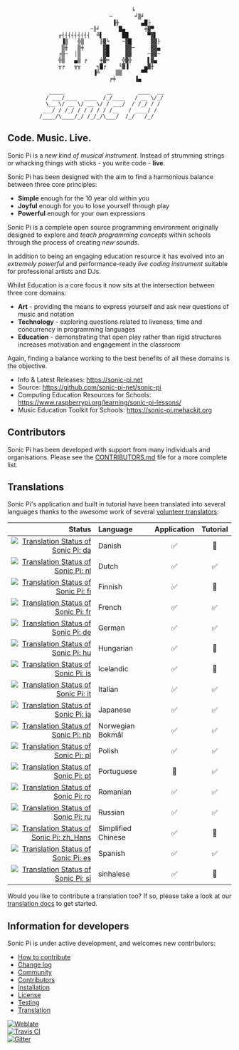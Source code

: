                                            ╘
                                    ─       ╛▒╛
                                     ▐╫       ▄█├
                              ─╟╛      █▄      ╪▓▀
                    ╓┤┤┤┤┤┤┤┤┤  ╩▌      ██      ▀▓▌
                     ▐▒   ╬▒     ╟▓╘    ─▓█      ▓▓├
                     ▒╫   ▒╪      ▓█     ▓▓─     ▓▓▄
                    ╒▒─  │▒       ▓█     ▓▓     ─▓▓─
                    ╬▒   ▄▒ ╒    ╪▓═    ╬▓╬     ▌▓▄
                    ╥╒   ╦╥     ╕█╒    ╙▓▐     ▄▓╫
                               ▐╩     ▒▒      ▀▀
                                    ╒╪      ▐▄

                 _____             __        ____  __
                / ___/____  ____  /_/____   / __ \/_/
                \__ \/ __ \/ __ \/ / ___/  / /_/ / /
               ___/ / /_/ / / / / / /__   / ____/ /
              /____/\____/_/ /_/_/\___/  /_/   /_/


## Code. Music. Live.

Sonic Pi is a *new kind of musical instrument*. Instead of strumming
strings or whacking things with sticks - you write code - **live**.

Sonic Pi has been designed with the aim to find a harmonious balance
between three core principles:

* **Simple** enough for the 10 year old within you
* **Joyful** enough for you to lose yourself through play
* **Powerful** enough for your own expressions

Sonic Pi is a complete open source programming environment originally
designed to explore and *teach programming concepts* within schools through
the process of creating *new sounds*.

In addition to being an engaging education resource it has evolved into
an *extremely powerful* and performance-ready *live coding instrument* suitable
for professional artists and DJs.

Whilst Education is a core focus it now sits at the intersection
between three core domains:

* **Art** - providing the means to express yourself and ask new questions of music and notation
* **Technology** - exploring questions related to liveness, time and concurrency in programming languages
* **Education**  - demonstrating that open play rather than rigid structures increases motivation and engagement in the classroom

Again, finding a balance working to the best benefits of all these
domains is the objective.


* Info & Latest Releases: https://sonic-pi.net
* Source: https://github.com/sonic-pi-net/sonic-pi
* Computing Education Resources for Schools: https://www.raspberrypi.org/learning/sonic-pi-lessons/
* Music Education Toolkit for Schools: https://sonic-pi.mehackit.org

## Contributors

Sonic Pi has been developed with support from many individuals and organisations. Please see the [CONTRIBUTORS.md](https://github.com/samaaron/sonic-pi/blob/main/CONTRIBUTORS.md) file for a more complete list.

## Translations

Sonic Pi's application and built in tutorial have been translated into several languages thanks to the awesome work of several [volunteer translators](CONTRIBUTORS.md#translation):

Status                                                                                                                                                       | Language            | Application        | Tutorial
-----------------------------------------------------------------------------------------------------------------------------------------------------------: | :------------------ | :----------------: | :----------------:
[![Translation Status of Sonic Pi: da](https://hosted.weblate.org/widgets/sonic-pi/da/svg-badge.svg)](https://hosted.weblate.org/engage/sonic-pi/)           | Danish              | :white_check_mark: | :red_circle:
[![Translation Status of Sonic Pi: nl](https://hosted.weblate.org/widgets/sonic-pi/nl/svg-badge.svg)](https://hosted.weblate.org/engage/sonic-pi/)           | Dutch               | :white_check_mark: | :white_check_mark:
[![Translation Status of Sonic Pi: fi](https://hosted.weblate.org/widgets/sonic-pi/fi/svg-badge.svg)](https://hosted.weblate.org/engage/sonic-pi/)           | Finnish             | :white_check_mark: | :red_circle:
[![Translation Status of Sonic Pi: fr](https://hosted.weblate.org/widgets/sonic-pi/fr/svg-badge.svg)](https://hosted.weblate.org/engage/sonic-pi/)           | French              | :white_check_mark: | :white_check_mark:
[![Translation Status of Sonic Pi: de](https://hosted.weblate.org/widgets/sonic-pi/de/svg-badge.svg)](https://hosted.weblate.org/engage/sonic-pi/)           | German              | :white_check_mark: | :white_check_mark:
[![Translation Status of Sonic Pi: hu](https://hosted.weblate.org/widgets/sonic-pi/hu/svg-badge.svg)](https://hosted.weblate.org/engage/sonic-pi/)           | Hungarian           | :white_check_mark: | :red_circle:
[![Translation Status of Sonic Pi: is](https://hosted.weblate.org/widgets/sonic-pi/is/svg-badge.svg)](https://hosted.weblate.org/engage/sonic-pi/)           | Icelandic           | :white_check_mark: | :red_circle:
[![Translation Status of Sonic Pi: it](https://hosted.weblate.org/widgets/sonic-pi/it/svg-badge.svg)](https://hosted.weblate.org/engage/sonic-pi/)           | Italian             | :white_check_mark: | :white_check_mark:
[![Translation Status of Sonic Pi: ja](https://hosted.weblate.org/widgets/sonic-pi/ja/svg-badge.svg)](https://hosted.weblate.org/engage/sonic-pi/)           | Japanese            | :white_check_mark: | :white_check_mark:
[![Translation Status of Sonic Pi: nb](https://hosted.weblate.org/widgets/sonic-pi/nb/svg-badge.svg)](https://hosted.weblate.org/engage/sonic-pi/)           | Norwegian Bokmål    | :white_check_mark: | :white_check_mark:
[![Translation Status of Sonic Pi: pl](https://hosted.weblate.org/widgets/sonic-pi/pl/svg-badge.svg)](https://hosted.weblate.org/engage/sonic-pi/)           | Polish              | :white_check_mark: | :white_check_mark:
[![Translation Status of Sonic Pi: pt](https://hosted.weblate.org/widgets/sonic-pi/pt/svg-badge.svg)](https://hosted.weblate.org/engage/sonic-pi/)           | Portuguese          | :red_circle:       | :white_check_mark:
[![Translation Status of Sonic Pi: ro](https://hosted.weblate.org/widgets/sonic-pi/ro/svg-badge.svg)](https://hosted.weblate.org/engage/sonic-pi/)           | Romanian            | :white_check_mark: | :white_check_mark:
[![Translation Status of Sonic Pi: ru](https://hosted.weblate.org/widgets/sonic-pi/ru/svg-badge.svg)](https://hosted.weblate.org/engage/sonic-pi/)           | Russian             | :white_check_mark: | :white_check_mark:
[![Translation Status of Sonic Pi: zh_Hans](https://hosted.weblate.org/widgets/sonic-pi/zh_Hans/svg-badge.svg)](https://hosted.weblate.org/engage/sonic-pi/) | Simplified Chinese  | :white_check_mark: | :red_circle:
[![Translation Status of Sonic Pi: es](https://hosted.weblate.org/widgets/sonic-pi/es/svg-badge.svg)](https://hosted.weblate.org/engage/sonic-pi/)           | Spanish             | :white_check_mark: | :white_check_mark:
[![Translation Status of Sonic Pi: si](https://hosted.weblate.org/widgets/sonic-pi/si/svg-badge.svg)](https://hosted.weblate.org/engage/sonic-pi/)     | sinhalese| :white_check_mark: | :red_circle:

Would you like to contribute a translation too? If so, please take a look at our [translation docs](https://github.com/samaaron/sonic-pi/blob/main/TRANSLATION.md) to get started.

## Information for developers

Sonic Pi is under active development, and welcomes new contributors:

* [How to contribute](HOW-TO-CONTRIBUTE.md)
* [Change log](CHANGELOG.md)
* [Community](COMMUNITY.md)
* [Contributors](CONTRIBUTORS.md)
* [Installation](INSTALL.md)
* [License](LICENSE.md)
* [Testing](TESTING.md)
* [Translation](TRANSLATION.md)

[![Weblate](https://hosted.weblate.org/widgets/sonic-pi/-/svg-badge.svg)](https://hosted.weblate.org/engage/sonic-pi/)
<br/>
[![Travis CI](https://travis-ci.org/samaaron/sonic-pi.svg?branch=main)](https://travis-ci.org/samaaron/sonic-pi)
<br/>
[![Gitter](https://badges.gitter.im/Join%20Chat.svg)](https://gitter.im/samaaron/sonic-pi?utm_source=badge&utm_medium=badge&utm_campaign=pr-badge&utm_content=badge)
